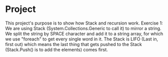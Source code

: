 # Project
This project's purpose is to show how Stack and recursion work.
Exercise 1:
We are using Stack (System.Collections.Generic to call it) to mirror a string. We split the string by SPACE character and add it to a string array, for which we use "foreach" to get every single word in it.
The Stack is LIFO (Last in, first out) which means the last thing that gets pushed to the Stack (Stack.Push() is to add the elements) comes first.
